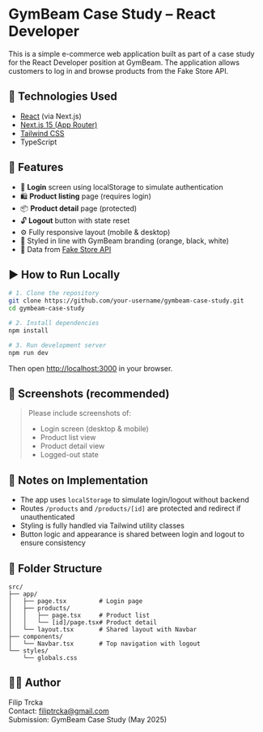 # GymBeam Case Study – React Developer

This is a simple e-commerce web application built as part of a case study for the React Developer position at GymBeam. The application allows customers to log in and browse products from the Fake Store API.

## 🔧 Technologies Used

- [React](https://react.dev/) (via Next.js)
- [Next.js 15 (App Router)](https://nextjs.org/)
- [Tailwind CSS](https://tailwindcss.com/)
- TypeScript

## 🚀 Features

- 🔐 **Login** screen using localStorage to simulate authentication
- 🛍️ **Product listing** page (requires login)
- 📦 **Product detail** page (protected)
- 🔓 **Logout** button with state reset
- ⚙️ Fully responsive layout (mobile & desktop)
- 🎨 Styled in line with GymBeam branding (orange, black, white)
- 📡 Data from [Fake Store API](https://fakestoreapi.com/)

## ▶️ How to Run Locally

```bash
# 1. Clone the repository
git clone https://github.com/your-username/gymbeam-case-study.git
cd gymbeam-case-study

# 2. Install dependencies
npm install

# 3. Run development server
npm run dev
```

Then open [http://localhost:3000](http://localhost:3000) in your browser.

## 📸 Screenshots (recommended)

> Please include screenshots of:
> - Login screen (desktop & mobile)
> - Product list view
> - Product detail view
> - Logged-out state

## 🧠 Notes on Implementation

- The app uses `localStorage` to simulate login/logout without backend
- Routes `/products` and `/products/[id]` are protected and redirect if unauthenticated
- Styling is fully handled via Tailwind utility classes
- Button logic and appearance is shared between login and logout to ensure consistency

## 📁 Folder Structure

```
src/
├── app/
│   ├── page.tsx         # Login page
│   ├── products/
│   │   ├── page.tsx     # Product list
│   │   └── [id]/page.tsx# Product detail
│   └── layout.tsx       # Shared layout with Navbar
├── components/
│   └── Navbar.tsx       # Top navigation with logout
└── styles/
    └── globals.css
```

## 👨‍💻 Author

Filip Trcka  
Contact: filiptrcka@gmail.com  
Submission: GymBeam Case Study (May 2025)